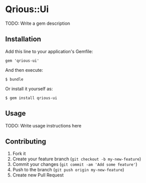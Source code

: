 # Qrious::Ui

TODO: Write a gem description

## Installation

Add this line to your application's Gemfile:

    gem 'qrious-ui'

And then execute:

    $ bundle

Or install it yourself as:

    $ gem install qrious-ui

## Usage

TODO: Write usage instructions here

## Contributing

1. Fork it
2. Create your feature branch (`git checkout -b my-new-feature`)
3. Commit your changes (`git commit -am 'Add some feature'`)
4. Push to the branch (`git push origin my-new-feature`)
5. Create new Pull Request
